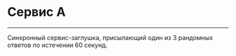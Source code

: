 # Сервис А

---

Синхронный сервис-заглушка, присылающий один из 3 рандомных ответов по истечении 60 секунд.

